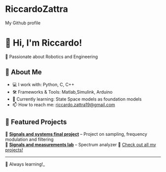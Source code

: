 # RiccardoZattra
 My Github profile
# 👋 Hi, I'm Riccardo!

🎯 Passionate about Robotics and Engineering  

## 🚀 About Me  
- 💻 I work with: Python, C, C++  
- 🛠️ Frameworks & Tools: Matlab,Simulink, Arduino
- 🌱 Currently learning: State Space models as foundation models  
- 📫 How to reach me: riccardo.zattra19@gmail.com  

## 📌 Featured Projects  
🔹 [**Signals and systems final project**](https://github.com/RiccardoZattra/Signals-and-systems-final-project) – Project on sampling, frequency modulation and filtering  
🔹 [**Signals and measurements lab**](https://github.com/RiccardoZattra/Signals-and-measurements-laboratory) – Spectrum analyzer
🔹 [Check out all my projects!](https://github.com/RiccardoZattra?tab=repositories)  


---
🚀 Always learning!_
